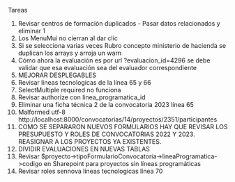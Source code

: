 Tareas

1. Revisar centros de formación duplicados - Pasar datos relacionados y eliminar 1
2. Los MenuMui no cierran al dar clic
3. Si se selecciona varias veces Rubro concepto ministerio de hacienda se duplican los arrays y arroja un warn
4. Cómo ahora la evaluación es por url ?evaluacion_id=4296 se debe validar que esa evaluación sea del evaluador correspondiente
5. MEJORAR DESPLEGABLES
6. Revisar lineas tecnologicas de la línea 65 y 66
7. SelectMultiple required no funciona
8. Revisar authorize con linea_programatica_id
9. Eliminar una ficha técnica 2 de la convocatoria 2023 línea 65
10. Malformed utf-8 http://localhost:8000/convocatorias/14/proyectos/2351/participantes
11. COMO SE SEPARARON NUEVOS FORMULARIOS HAY QUE REVISAR LOS PRESUPUESTO Y ROLES DE CONVOCATORIAS 2022 Y 2023. REASIGNAR A LOS PROYECTOS YA EXISTENTES.
12. DIVIDIR EVALUACIONES EN NUEVAS TABLAS
13. Revisar $proyecto->tipoFormularioConvocatoria->lineaProgramatica->codigo en Sharepoint para proyectos sin líneas programáticas
14. Revisar roles sennova lineas tecnologicas línea 70

